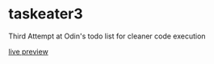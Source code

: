 # taskeater3
Third Attempt at Odin's todo list for cleaner code execution

[live preview](https://ashluchowa.github.io/taskeater3)